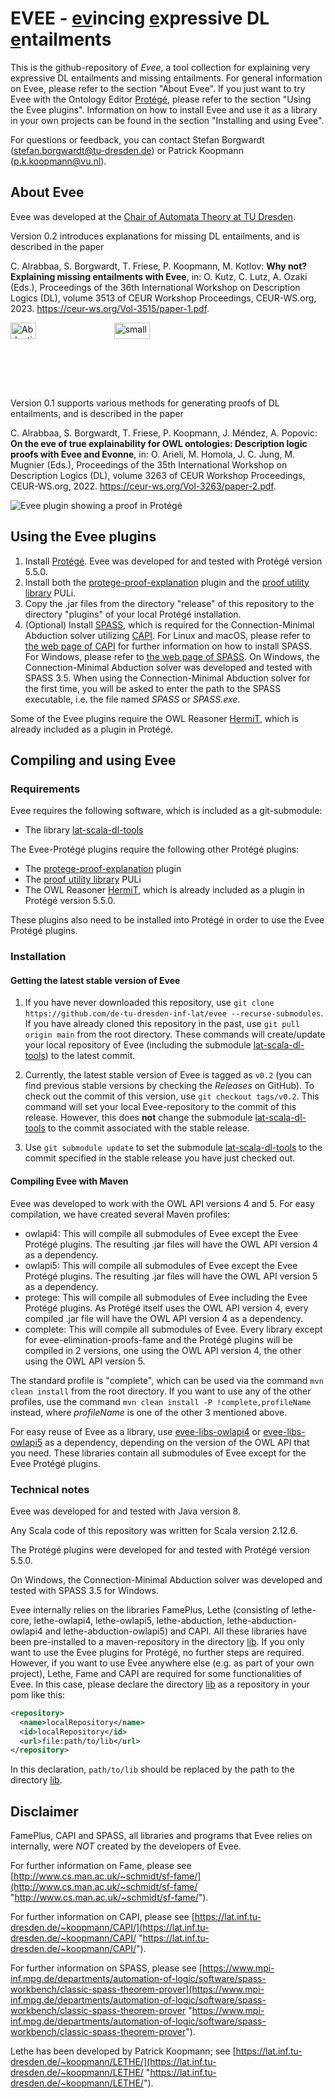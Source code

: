# EVEE - <u>ev</u>incing <u>e</u>xpressive DL <u>e</u>ntailments
This is the github-repository of *Evee*, a tool collection for explaining very expressive DL entailments and missing entailments.
For general information on Evee, please refer to the section "About Evee".
If you just want to try Evee with the Ontology Editor [Protégé](https://protege.stanford.edu/ "https://protege.stanford.edu/"), please refer to the section "Using the Evee plugins".
Information on how to install Evee and use it as a library in your own projects can be found in the section "Installing and using Evee".

For questions or feedback, you can contact Stefan Borgwardt ([stefan.borgwardt@tu-dresden.de](mailto:stefan.borgwardt@tu-dresden.de)) or Patrick Koopmann ([p.k.koopmann@vu.nl](mailto:p.k.koopmann@vu.nl)).

## About Evee
Evee was developed at the [Chair of Automata Theory at TU Dresden](https://tu-dresden.de/ing/informatik/thi/lat "https://tu-dresden.de/ing/informatik/thi/lat").

Version 0.2 introduces explanations for missing DL entailments, and is described in the paper

C. Alrabbaa, S. Borgwardt, T. Friese, P. Koopmann, M. Kotlov: **Why not? Explaining missing entailments with Evee**, in: O. Kutz, C. Lutz, A. Ozaki (Eds.), Proceedings of the 36th International Workshop on Description Logics (DL), volume 3513 of CEUR Workshop Proceedings, CEUR-WS.org, 2023. https://ceur-ws.org/Vol-3515/paper-1.pdf.

<div style="display: flex;">
  <a href="https://github.com/de-tu-dresden-inf-lat/evee/assets/98273877/bbd03678-1394-41de-8904-24231a47531c">
    <img src="https://github.com/de-tu-dresden-inf-lat/evee/assets/98273877/bbd03678-1394-41de-8904-24231a47531c" alt="AbductionLetheResult" width="50%" height="50%">
  </a>
  <a href="https://github.com/de-tu-dresden-inf-lat/evee/assets/98273877/d8089df4-8da0-4b63-ba7f-02d9254e23a7">
    <img src="https://github.com/de-tu-dresden-inf-lat/evee/assets/98273877/d8089df4-8da0-4b63-ba7f-02d9254e23a7" alt="small-model-spicy-american-flat" width="49%" height="50%">
  </a>
</div>

Version 0.1 supports various methods for generating proofs of DL entailments, and is described in the paper

C. Alrabbaa, S. Borgwardt, T. Friese, P. Koopmann, J. Méndez, A. Popovic: **On the eve of true explainability for OWL ontologies: Description logic proofs with Evee and Evonne**, in: O. Arieli, M. Homola, J. C. Jung, M. Mugnier (Eds.), Proceedings of the 35th International Workshop on Description Logics (DL), volume 3263 of CEUR Workshop Proceedings, CEUR-WS.org, 2022. https://ceur-ws.org/Vol-3263/paper-2.pdf.

![Evee plugin showing a proof in Protégé](https://user-images.githubusercontent.com/8749392/183616469-05452593-ae9b-496a-a55d-4fda6d122f2a.png)

## Using the Evee plugins
1. Install [Protégé](https://protege.stanford.edu/ "https://protege.stanford.edu/"). Evee was developed for and tested with Protégé version 5.5.0.
2. Install both the [protege-proof-explanation](https://github.com/liveontologies/protege-proof-explanation "https://github.com/liveontologies/protege-proof-explanation") plugin and the [proof utility library](https://github.com/liveontologies/puli "https://github.com/liveontologies/puli") PULi.
3. Copy the .jar files from the directory "release" of this repository to the directory "plugins" of your local Protégé installation.
4. (Optional) Install [SPASS](https://www.mpi-inf.mpg.de/departments/automation-of-logic/software/spass-workbench/classic-spass-theorem-prover "https://www.mpi-inf.mpg.de/departments/automation-of-logic/software/spass-workbench/classic-spass-theorem-prover"), which is required for the Connection-Minimal Abduction solver utilizing [CAPI](https://lat.inf.tu-dresden.de/~koopmann/CAPI/ "https://lat.inf.tu-dresden.de/~koopmann/CAPI/").
For Linux and macOS, please refer to [the web page of CAPI](https://lat.inf.tu-dresden.de/~koopmann/CAPI/ "https://lat.inf.tu-dresden.de/~koopmann/CAPI/") for further information on how to install SPASS.
For Windows, please refer to [the web page of SPASS](https://www.mpi-inf.mpg.de/departments/automation-of-logic/software/spass-workbench/classic-spass-theorem-prover/download "https://www.mpi-inf.mpg.de/departments/automation-of-logic/software/spass-workbench/classic-spass-theorem-prover/download").
On Windows, the Connection-Minimal Abduction solver was developed and tested with SPASS 3.5.
When using the Connection-Minimal Abduction solver for the first time, you will be asked to enter the path to the SPASS executable, i.e. the file named *SPASS* or *SPASS.exe*.

Some of the Evee plugins require the OWL Reasoner [HermiT](http://www.hermit-reasoner.com/index.html "http://www.hermit-reasoner.com/index.html"), which is already included as a plugin in Protégé.


## Compiling and using Evee

### Requirements
Evee requires the following software, which is included as a git-submodule:
- The library [lat-scala-dl-tools](https://github.com/de-tu-dresden-inf-lat/lat-scala-dl-tools "https://github.com/de-tu-dresden-inf-lat/lat-scala-dl-tools")

The Evee-Protégé plugins require the following other Protégé plugins:
- The [protege-proof-explanation](https://github.com/liveontologies/protege-proof-explanation "https://github.com/liveontologies/protege-proof-explanation") plugin
- The [proof utility library](https://github.com/liveontologies/puli "https://github.com/liveontologies/puli") PULi
- The OWL Reasoner [HermiT](http://www.hermit-reasoner.com/index.html "http://www.hermit-reasoner.com/index.html"), which is already included as a plugin in Protégé version 5.5.0.

These plugins also need to be installed into Protégé in order to use the Evee Protégé plugins.

### Installation

#### Getting the latest stable version of Evee
1. If you have never downloaded this repository, use `git clone https://github.com/de-tu-dresden-inf-lat/evee --recurse-submodules`.
   If you have already cloned this repository in the past, use `git pull origin main` from the root directory.
   These commands will create/update your local repository of Evee (including the submodule [lat-scala-dl-tools](https://github.com/de-tu-dresden-inf-lat/lat-scala-dl-tools "https://github.com/de-tu-dresden-inf-lat/lat-scala-dl-tools")) to the latest commit.

2. Currently, the latest stable version of Evee is tagged as `v0.2` (you can find previous stable versions by checking the *Releases* on GitHub).
   To check out the commit of this version, use `git checkout tags/v0.2`.
   This command will set your local Evee-repository to the commit of this release.
   However, this does **not** change the submodule [lat-scala-dl-tools](https://github.com/de-tu-dresden-inf-lat/lat-scala-dl-tools "https://github.com/de-tu-dresden-inf-lat/lat-scala-dl-tools") to the commit associated with the stable release.

3. Use `git submodule update` to set the submodule [lat-scala-dl-tools](https://github.com/de-tu-dresden-inf-lat/lat-scala-dl-tools "https://github.com/de-tu-dresden-inf-lat/lat-scala-dl-tools") to the commit specified in the stable release you have just checked out.

#### Compiling Evee with Maven

Evee was developed to work with the OWL API versions 4 and 5.
For easy compilation, we have created several Maven profiles:
- owlapi4: This will compile all submodules of Evee except the Evee Protégé plugins. The resulting .jar files will have the OWL API version 4 as a dependency.
- owlapi5: This will compile all submodules of Evee except the Evee Protégé plugins. The resulting .jar files will have the OWL API version 5 as a dependency.
- protege: This will compile all submodules of Evee including the Evee Protégé plugins. As Protégé itself uses the OWL API version 4, every compiled .jar  file will have the OWL API version 4 as a dependency.
- complete: This will compile all submodules of Evee. Every library except for evee-elimination-proofs-fame and the Protégé plugins will be compiled in 2 versions, one using the OWL API version 4, the other using the OWL API version 5.

The standard profile is "complete", which can be used via the command `mvn clean install` from the root directory.
If you want to use any of the other profiles, use the command `mvn clean install -P !complete,profileName` instead, where *profileName* is one of the other 3 mentioned above.

For easy reuse of Evee as a library, use [evee-libs-owlapi4](evee-libs/evee-libs-owlapi4/pom.xml) or [evee-libs-owlapi5](evee-libs/evee-libs-owlapi5/pom.xml) as a dependency, depending on the version of the OWL API that you need.
These libraries contain all submodules of Evee except for the Evee Protégé plugins.

### Technical notes

Evee was developed for and tested with Java version 8.

Any Scala code of this repository was written for Scala version 2.12.6.

The Protégé plugins were developed for and tested with Protégé version 5.5.0.

On Windows, the Connection-Minimal Abduction solver was developed and tested with SPASS 3.5 for Windows.

Evee internally relies on the libraries FamePlus, Lethe (consisting of lethe-core, lethe-owlapi4, lethe-owlapi5, lethe-abduction, lethe-abduction-owlapi4 and lethe-abduction-owlapi5) and CAPI.
All these libraries have been pre-installed to a maven-repository in the directory [lib](lib).
If you only want to use the Evee plugins for Protégé, no further steps are required.
However, if you want to use Evee anywhere else (e.g. as part of your own project), Lethe, Fame and CAPI are required for some functionalities of Evee.
In this case, please declare the directory [lib](lib) as a repository in your pom like this:

```xml
<repository>
  <name>localRepository</name>
  <id>localRepository</id>
  <url>file:path/to/lib</url>
</repository>
```

In this declaration, `path/to/lib` should be replaced by the path to the directory [lib](lib).

## Disclaimer

FamePlus, CAPI and SPASS, all libraries and programs that Evee relies on internally, were *NOT* created by the developers of Evee.

For further information on Fame, please see [http://www.cs.man.ac.uk/~schmidt/sf-fame/](http://www.cs.man.ac.uk/~schmidt/sf-fame/ "http://www.cs.man.ac.uk/~schmidt/sf-fame/").

For further information on CAPI, please see [https://lat.inf.tu-dresden.de/~koopmann/CAPI/](https://lat.inf.tu-dresden.de/~koopmann/CAPI/ "https://lat.inf.tu-dresden.de/~koopmann/CAPI/").

For further information on SPASS, please see [https://www.mpi-inf.mpg.de/departments/automation-of-logic/software/spass-workbench/classic-spass-theorem-prover](https://www.mpi-inf.mpg.de/departments/automation-of-logic/software/spass-workbench/classic-spass-theorem-prover "https://www.mpi-inf.mpg.de/departments/automation-of-logic/software/spass-workbench/classic-spass-theorem-prover").

Lethe has been developed by Patrick Koopmann; see [https://lat.inf.tu-dresden.de/~koopmann/LETHE/](https://lat.inf.tu-dresden.de/~koopmann/LETHE/ "https://lat.inf.tu-dresden.de/~koopmann/LETHE/").
